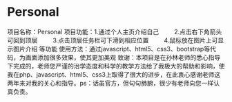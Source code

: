 # Personal
项目名称：Personal
项目功能：1.通过个人主页介绍自己
         2.点击右下角箭头可回到顶层
         3.点击顶层任务栏可下滑到相应位置
         4.鼠标放在图片上可显示图片介绍
         等功能
使用方法：通过javascript、html5、css3、bootstrap等代码，为画面添加很多效果，使其更加美观
致谢：本项目是在孙林老师的悉心指导下完成的，老师您严谨的治学态度和科学的教学方法给了我极大的帮助和影响，使我在php、javascript、html5、css3上取得了很大的进步，在此衷心感谢老师这两年来对我的关心和指导。ps：话虽官方，但句句肺腑，很少有老师向您一样认真负责。
